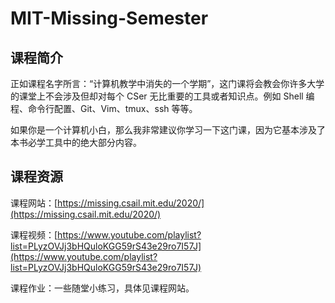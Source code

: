<!--
 * @Descripttion: 
 * @version: 
 * @Author: ZHIHA
 * @Date: 2022-12-09 15:37:27
 * @LastEditors: ZHIHA
 * @LastEditTime: 2022-12-09 15:46:40
-->
# MIT-Missing-Semester

## 课程简介

正如课程名字所言：“计算机教学中消失的一个学期”，这门课将会教会你许多大学的课堂上不会涉及但却对每个 CSer 无比重要的工具或者知识点。例如 Shell 编程、命令行配置、Git、Vim、tmux、ssh 等等。

如果你是一个计算机小白，那么我非常建议你学习一下这门课，因为它基本涉及了本书必学工具中的绝大部分内容。
</br>

## 课程资源

课程网站：[https://missing.csail.mit.edu/2020/](https://missing.csail.mit.edu/2020/)

课程视频：[https://www.youtube.com/playlist?list=PLyzOVJj3bHQuloKGG59rS43e29ro7I57J](https://www.youtube.com/playlist?list=PLyzOVJj3bHQuloKGG59rS43e29ro7I57J)

课程作业：一些随堂小练习，具体见课程网站。